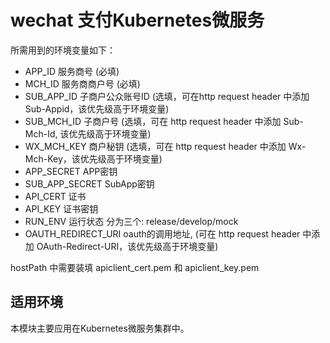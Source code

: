 # wechat 支付Kubernetes微服务

所需用到的环境变量如下：

* APP\_ID 服务商号 (必填)
* MCH\_ID 服务商商户号 (必填)
* SUB\_APP\_ID 子商户公众账号ID (选填，可在http request header 中添加 Sub-Appid，该优先级高于环境变量)
* SUB\_MCH\_ID 子商户号 (选填，可在 http request header 中添加 Sub-Mch-Id, 该优先级高于环境变量)
* WX\_MCH\_KEY 商户秘钥 (选填，可在 http request header 中添加 Wx-Mch-Key，该优先级高于环境变量)
* APP\_SECRET APP密钥
* SUB\_APP\_SECRET SubApp密钥
* API\_CERT 证书
* API\_KEY 证书密钥
* RUN\_ENV 运行状态 分为三个: release/develop/mock
* OAUTH\_REDIRECT\_URI oauth的调用地址, (可在 http request header 中添加 OAuth-Redirect-URI，该优先级高于环境变量)


hostPath 中需要装填 apiclient\_cert.pem 和 apiclient\_key.pem

## 适用环境
本模块主要应用在Kubernetes微服务集群中。
